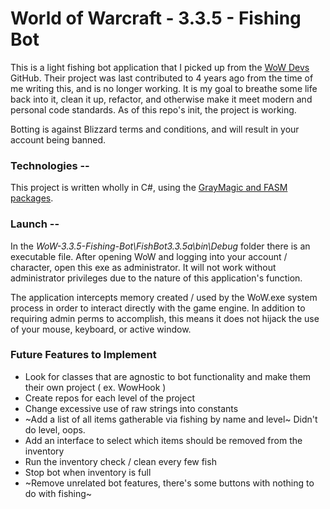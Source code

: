 
# World of Warcraft - 3.3.5 - Fishing Bot

This is a light fishing bot application that I picked up from the [WoW Devs](https://github.com/WowDevs/Fishbot-3.3.5) GitHub. Their project was last contributed to 4 years ago from the time of me writing this, and is no longer working. It is my goal to breathe some life back into it, clean it up, refactor, and otherwise make it meet modern and personal code standards. As of this repo's init, the project is working.

Botting is against Blizzard terms and conditions, and will result in your account being banned.

### Technologies --

This project is written wholly in C#, using the [GrayMagic and FASM packages](https://github.com/benjamin-t-wilson/GreyMagic).

### Launch --

In the _WoW-3.3.5-Fishing-Bot\FishBot3.3.5a\bin\Debug_ folder there is an executable file. After opening WoW and logging into your account / character, open this exe as administrator. It will not work without administrator privileges due to the nature of this application's function.

The application intercepts memory created / used by the WoW.exe system process in order to interact directly with the game engine. In addition to requiring admin perms to accomplish, this means it does not hijack the use of your mouse, keyboard, or active window.

### Future Features to Implement

- Look for classes that are agnostic to bot functionality and make them their own project ( ex. WowHook )
- Create repos for each level of the project
- Change excessive use of raw strings into constants
- ~Add a list of all items gatherable via fishing by name and level~ Didn't do level, oops.
- Add an interface to select which items should be removed from the inventory
- Run the inventory check / clean every few fish
- Stop bot when inventory is full
- ~Remove unrelated bot features, there's some buttons with nothing to do with fishing~
